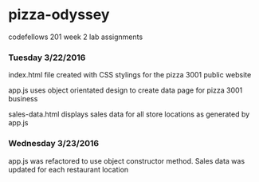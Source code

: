 # pizza-odyssey
codefellows 201 week 2 lab assignments

### Tuesday 3/22/2016

index.html file created with CSS stylings for the pizza 3001 public website

app.js uses object orientated design to create data page for pizza 3001 business

sales-data.html displays sales data for all store locations as generated by app.js

### Wednesday 3/23/2016

app.js was refactored to use object constructor method. Sales data was updated for each restaurant location
